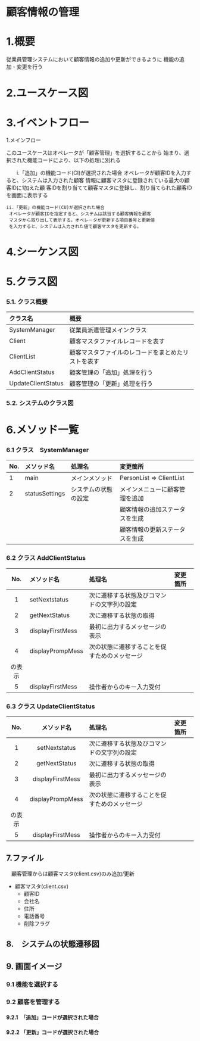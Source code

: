 # 顧客情報の管理

# 1.概要

従業員管理システムにおいて顧客情報の追加や更新ができるように
機能の追加・変更を行う

# 2.ユースケース図


# 3.イベントフロー

1.メインフロー

このユースケースはオペレータが「顧客管理」を選択することから
始まり、選択された機能コードにより、以下の処理に別れる

　　i.「追加」の機能コード(CI)が選択された場合
     オペレータが顧客IDを入力すると、システムは入力された顧客
     情報に顧客マスタに登録されている最大の顧客IDに1加えた顧
     客IDを割り当てて顧客マスタに登録し、割り当てられた顧客IDを画面に表示する

    ii.「更新」の機能コード(CU)が選択された場合
     オペレータが顧客IDを指定すると、システムは該当する顧客情報を顧客
     マスタから取り出して表示する。オペレータが更新する項目番号と更新値
     を入力すると、システムは入力された値で顧客マスタを更新する。

# 4.シーケンス図

# 5.クラス図

### 5.1. クラス概要

|クラス名|概要|
|:-------|:---|
|SystemManager|従業員派遣管理メインクラス|
|Client|顧客マスタファイルレコードを表す|
|ClientList|顧客マスタファイルのレコードをまとめたリストを表す|
|AddClientStatus|顧客管理の「追加」処理を行う|
|UpdateClientStatus|顧客管理の「更新」処理を行う|

### 5.2. システムのクラス図

# 6.メソッド一覧

### 6.1 クラス　SystemManager
|No.|メソッド名|処理名|変更箇所|
|:--|:---------|:-----|:-------|
|1|main|メインメソッド|PersonList => ClientList|
|2|statusSettings|システムの状態の設定|メインメニューに顧客管理を追加
|   |          |      |顧客情報の追加ステータスを生成|
|   |          |      |顧客情報の更新ステータスを生成|

### 6.2 クラス AddClientStatus
|No.|メソッド名|処理名|変更箇所|
|:-:|:---------|:-----|:-------|
|1|setNextstatus|次に遷移する状態及びコマンドの文字列の設定| |
|2|getNextStatus|次に遷移する状態の取得| |
|3|displayFirstMess|最初に出力するメッセージの表示| |
|4|displayPrompMess|次の状態に遷移することを促すためのメッセージ
の表示| |
|5|displayFirstMess|操作者からのキー入力受付| |

### 6.3 クラス UpdateClientStatus
|No.|メソッド名|処理名|変更箇所|
|:-:|:--------:|:-----|:-------|
|1|setNextstatus|次に遷移する状態及びコマンドの文字列の設定| |
|2|getNextStatus|次に遷移する状態の取得| |
|3|displayFirstMess|最初に出力するメッセージの表示| |
|4|displayPrompMess|次の状態に遷移することを促すためのメッセージ<br />
の表示| |
|5|displayFirstMess|操作者からのキー入力受付| |

## 7.ファイル
　顧客管理からは顧客マスタ(client.csv)のみ追加/更新
  - 顧客マスタ(client.csv)
  	- 顧客ID
	- 会社名
	- 住所
	- 電話番号
	- 削除フラグ

## 8.　システムの状態遷移図

## 9. 画面イメージ

### 9.1 機能を選択する

### 9.2 顧客を管理する

#### 9.2.1　「追加」コードが選択された場合

#### 9.2.2  「更新」コードが選択された場合
